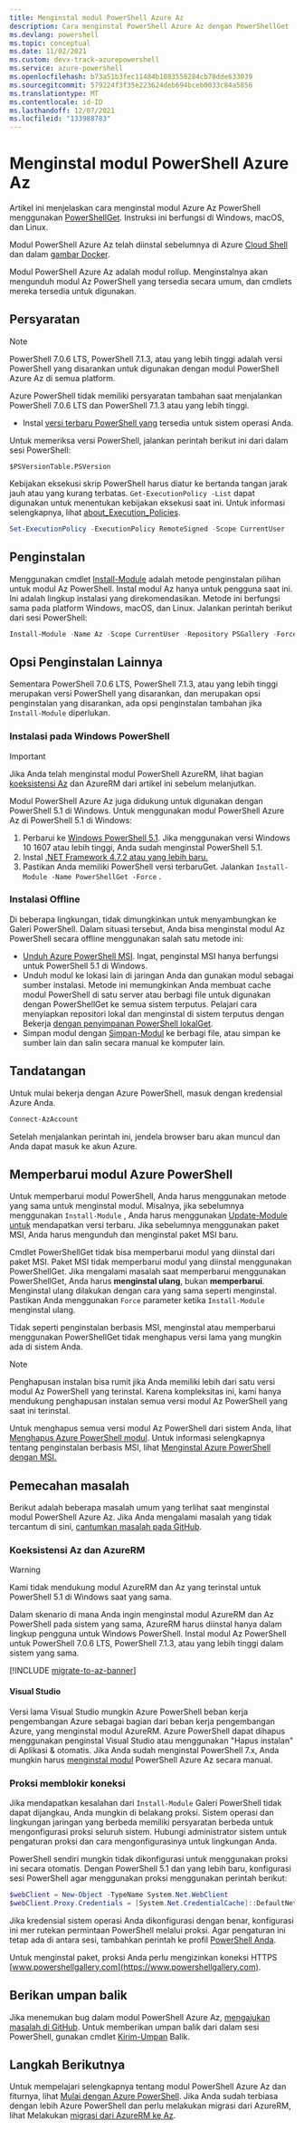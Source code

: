```yaml
---
title: Menginstal modul PowerShell Azure Az
description: Cara menginstal PowerShell Azure Az dengan PowerShellGet
ms.devlang: powershell
ms.topic: conceptual
ms.date: 11/02/2021
ms.custom: devx-track-azurepowershell
ms.service: azure-powershell
ms.openlocfilehash: b73a51b3fec11484b1083558284cb78dde633039
ms.sourcegitcommit: 579224f3f35e223624deb694bceb0033c84a5856
ms.translationtype: MT
ms.contentlocale: id-ID
ms.lasthandoff: 12/07/2021
ms.locfileid: "133988783"
---
```

# <a name="install-the-azure-az-powershell-module"></a>Menginstal modul PowerShell Azure Az

Artikel ini menjelaskan cara menginstal modul Azure Az PowerShell menggunakan [PowerShellGet](/powershell/scripting/gallery/installing-psget). Instruksi ini berfungsi di Windows, macOS, dan Linux.

Modul PowerShell Azure Az telah diinstal sebelumnya di Azure [Cloud Shell](/azure/cloud-shell/overview) dan dalam [gambar Docker](azureps-in-docker.md).

Modul PowerShell Azure Az adalah modul rollup. Menginstalnya akan mengunduh modul Az PowerShell yang tersedia secara umum, dan cmdlets mereka tersedia untuk digunakan.

## <a name="requirements"></a>Persyaratan

> [!NOTE]
> PowerShell 7.0.6 LTS, PowerShell 7.1.3, atau yang lebih tinggi adalah versi PowerShell yang disarankan untuk digunakan dengan modul PowerShell Azure Az di semua platform.

Azure PowerShell tidak memiliki persyaratan tambahan saat menjalankan PowerShell 7.0.6 LTS dan PowerShell 7.1.3 atau yang lebih tinggi.

- Instal [versi terbaru PowerShell yang](/powershell/scripting/install/installing-powershell) tersedia untuk sistem operasi Anda.

Untuk memeriksa versi PowerShell, jalankan perintah berikut ini dari dalam sesi PowerShell:

```azurepowershell
$PSVersionTable.PSVersion
```

Kebijakan eksekusi skrip PowerShell harus diatur ke bertanda tangan jarak jauh atau yang kurang terbatas.
`Get-ExecutionPolicy -List` dapat digunakan untuk menentukan kebijakan eksekusi saat ini. Untuk informasi selengkapnya, lihat [about_Execution_Policies](/powershell/module/microsoft.powershell.core/about/about_execution_policies).

```powershell
Set-ExecutionPolicy -ExecutionPolicy RemoteSigned -Scope CurrentUser
```

## <a name="installation"></a>Penginstalan

Menggunakan cmdlet [Install-Module](/powershell/module/powershellget/install-module) adalah metode penginstalan pilihan untuk modul Az PowerShell. Instal modul Az hanya untuk pengguna saat ini.
Ini adalah lingkup instalasi yang direkomendasikan. Metode ini berfungsi sama pada platform Windows, macOS, dan Linux. Jalankan perintah berikut dari sesi PowerShell:

```powershell
Install-Module -Name Az -Scope CurrentUser -Repository PSGallery -Force
```

## <a name="other-installation-options"></a>Opsi Penginstalan Lainnya

Sementara PowerShell 7.0.6 LTS, PowerShell 7.1.3, atau yang lebih tinggi merupakan versi PowerShell yang disarankan, dan merupakan opsi penginstalan yang disarankan, ada opsi penginstalan tambahan jika `Install-Module` diperlukan.

### <a name="installation-on-windows-powershell"></a>Instalasi pada Windows PowerShell

> [!IMPORTANT]
> Jika Anda telah menginstal modul PowerShell AzureRM, lihat bagian [koeksistensi Az](install-az-ps.md#az-and-azurerm-coexistence) dan AzureRM dari artikel ini sebelum melanjutkan.

Modul PowerShell Azure Az juga didukung untuk digunakan dengan PowerShell 5.1 di Windows. Untuk menggunakan modul PowerShell Azure Az di PowerShell 5.1 di Windows:

1. Perbarui ke [Windows PowerShell 5.1](/powershell/scripting/windows-powershell/install/installing-windows-powershell#upgrading-existing-windows-powershell).
   Jika menggunakan versi Windows 10 1607 atau lebih tinggi, Anda sudah menginstal PowerShell 5.1.
2. Instal [.NET Framework 4.7.2 atau yang lebih baru.](/dotnet/framework/install)
3. Pastikan Anda memiliki PowerShell versi terbaruGet. Jalankan `Install-Module -Name PowerShellGet -Force` .

### <a name="offline-installation"></a>Instalasi Offline

Di beberapa lingkungan, tidak dimungkinkan untuk menyambungkan ke Galeri PowerShell. Dalam situasi tersebut, Anda bisa menginstal modul Az PowerShell secara offline menggunakan salah satu metode ini:

- [Unduh Azure PowerShell MSI](install-az-ps-msi.md). Ingat, penginstal MSI hanya berfungsi untuk PowerShell 5.1 di Windows.
- Unduh modul ke lokasi lain di jaringan Anda dan gunakan modul sebagai sumber instalasi.
  Metode ini memungkinkan Anda membuat cache modul PowerShell di satu server atau berbagi file untuk digunakan dengan PowerShellGet ke semua sistem terputus. Pelajari cara menyiapkan repositori lokal dan menginstal di sistem terputus dengan Bekerja [dengan penyimpanan PowerShell lokalGet](/powershell/scripting/gallery/how-to/working-with-local-psrepositories).
- Simpan modul dengan [Simpan-Modul](/powershell/module/PowershellGet/Save-Module) ke berbagi file, atau simpan ke sumber lain dan salin secara manual ke komputer lain.

## <a name="sign-in"></a>Tandatangan

Untuk mulai bekerja dengan Azure PowerShell, masuk dengan kredensial Azure Anda.

```powershell
Connect-AzAccount
```

Setelah menjalankan perintah ini, jendela browser baru akan muncul dan Anda dapat masuk ke akun Azure.

## <a name="update-the-azure-powershell-module"></a>Memperbarui modul Azure PowerShell

Untuk memperbarui modul PowerShell, Anda harus menggunakan metode yang sama untuk menginstal modul. Misalnya, jika sebelumnya menggunakan `Install-Module` , Anda harus menggunakan [Update-Module untuk](/powershell/module/powershellget/update-module) mendapatkan versi terbaru. Jika sebelumnya menggunakan paket MSI, Anda harus mengunduh dan menginstal paket MSI baru.

Cmdlet PowerShellGet tidak bisa memperbarui modul yang diinstal dari paket MSI. Paket MSI tidak memperbarui modul yang diinstal menggunakan PowerShellGet. Jika mengalami masalah saat memperbarui menggunakan PowerShellGet, Anda harus **menginstal ulang**, bukan **memperbarui**. Menginstal ulang dilakukan dengan cara yang sama seperti menginstal. Pastikan Anda menggunakan `Force` parameter ketika `Install-Module` menginstal ulang.

Tidak seperti penginstalan berbasis MSI, menginstal atau memperbarui menggunakan PowerShellGet tidak menghapus versi lama yang mungkin ada di sistem Anda.

> [!NOTE]
> Penghapusan instalan bisa rumit jika Anda memiliki lebih dari satu versi modul Az PowerShell yang terinstal. Karena kompleksitas ini, kami hanya mendukung penghapusan instalan semua versi modul Az PowerShell yang saat ini terinstal.

Untuk menghapus semua versi modul Az PowerShell dari sistem Anda, lihat [Menghapus Azure PowerShell modul](uninstall-az-ps.md). Untuk informasi selengkapnya tentang penginstalan berbasis MSI, lihat [Menginstal Azure PowerShell dengan MSI.](install-az-ps-msi.md)

## <a name="troubleshooting"></a>Pemecahan masalah

Berikut adalah beberapa masalah umum yang terlihat saat menginstal modul PowerShell Azure Az. Jika Anda mengalami masalah yang tidak tercantum di sini, [cantumkan masalah pada GitHub](https://github.com/azure/azure-powershell/issues).

### <a name="az-and-azurerm-coexistence"></a>Koeksistensi Az dan AzureRM

> [!WARNING]
> Kami tidak mendukung modul AzureRM dan Az yang terinstal untuk PowerShell 5.1 di Windows saat yang sama.

Dalam skenario di mana Anda ingin menginstal modul AzureRM dan Az PowerShell pada sistem yang sama, AzureRM harus diinstal hanya dalam lingkup pengguna untuk Windows PowerShell. Instal modul Az PowerShell untuk PowerShell 7.0.6 LTS, PowerShell 7.1.3, atau yang lebih tinggi dalam sistem yang sama.

[!INCLUDE [migrate-to-az-banner](../../includes/migrate-to-az-banner.md)]

#### <a name="visual-studio"></a>Visual Studio

Versi lama Visual Studio mungkin Azure PowerShell beban kerja pengembangan Azure sebagai bagian dari beban kerja pengembangan Azure, yang menginstal modul AzureRM. Azure PowerShell dapat dihapus menggunakan penginstal Visual Studio atau menggunakan "Hapus instalan" di Aplikasi & otomatis. Jika Anda sudah menginstal PowerShell 7.x, Anda mungkin harus [menginstal modul](install-az-ps.md#installation) PowerShell Azure Az secara manual.

### <a name="proxy-blocks-connection"></a>Proksi memblokir koneksi

Jika mendapatkan kesalahan dari `Install-Module` Galeri PowerShell tidak dapat dijangkau, Anda mungkin di belakang proksi. Sistem operasi dan lingkungan jaringan yang berbeda memiliki persyaratan berbeda untuk mengonfigurasi proksi seluruh sistem. Hubungi administrator sistem untuk pengaturan proksi dan cara mengonfigurasinya untuk lingkungan Anda.

PowerShell sendiri mungkin tidak dikonfigurasi untuk menggunakan proksi ini secara otomatis. Dengan PowerShell 5.1 dan yang lebih baru, konfigurasi sesi PowerShell agar menggunakan proksi menggunakan perintah berikut:

```powershell
$webClient = New-Object -TypeName System.Net.WebClient
$webClient.Proxy.Credentials = [System.Net.CredentialCache]::DefaultNetworkCredentials
```

Jika kredensial sistem operasi Anda dikonfigurasi dengan benar, konfigurasi ini mer rutekan permintaan PowerShell melalui proksi. Agar pengaturan ini tetap ada di antara sesi, tambahkan perintah ke profil [PowerShell Anda](/powershell/module/microsoft.powershell.core/about/about_profiles).

Untuk menginstal paket, proksi Anda perlu mengizinkan koneksi HTTPS [www.powershellgallery.com](https://www.powershellgallery.com).

## <a name="provide-feedback"></a>Berikan umpan balik

Jika menemukan bug dalam modul PowerShell Azure Az, [mengajukan masalah di GitHub](https://github.com/Azure/azure-powershell/issues). Untuk memberikan umpan balik dari dalam sesi PowerShell, gunakan cmdlet [Kirim-Umpan](/powershell/module/az.accounts/send-feedback) Balik.

## <a name="next-steps"></a>Langkah Berikutnya

Untuk mempelajari selengkapnya tentang modul PowerShell Azure Az dan fiturnya, lihat [Mulai dengan Azure PowerShell](get-started-azureps.md). Jika Anda sudah terbiasa dengan lebih Azure PowerShell dan perlu melakukan migrasi dari AzureRM, lihat Melakukan [migrasi dari AzureRM ke Az](migrate-from-azurerm-to-az.md).
